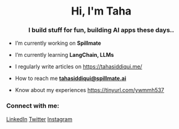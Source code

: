<h1 align="center">Hi, I'm Taha</h1>
<h3 align="center">I build stuff for fun, building AI apps these days..</h3>

- I’m currently working on **Spillmate**

- I’m currently learning **LangChain, LLMs**

- I regularly write articles on https://tahasiddiqui.me/

- How to reach me **tahasiddiqui@spillmate.ai**

- Know about my experiences https://tinyurl.com/ywmmh537

<h3 align="left">Connect with me:</h3>
<p align="left">
  <a href="https://linkedin.com/in/connecttaha" target="blank">LinkedIn</a>
  <a href="https://twitter.com/tahasiddiquiiii" target="blank">Twitter</a>
  <a href="https://instagram.com/tahasiddiquiiiii" target="blank">Instagram</a>
</p>
